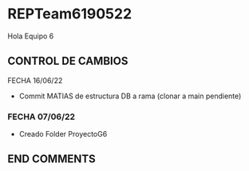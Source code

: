 # REPTeam6190522
Hola Equipo 6
## CONTROL DE CAMBIOS
FECHA 16/06/22
- Commit MATIAS de estructura DB a rama (clonar a main pendiente)
### FECHA 07/06/22
- Creado Folder ProyectoG6
## END COMMENTS
